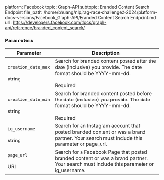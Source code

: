 platform: Facebook
topic: Graph-API
subtopic: Branded Content Search Endpoint
file_path: /home/bhuang/nlp/rag-race-challenge2-2024/platform-docs-versions/Facebook_Graph-API/Branded Content Search Endpoint.md
url: https://developers.facebook.com/docs/graph-api/reference/branded_content_search/

### Parameters

| Parameter | Description |
| --- | --- |
| `creation_date_max`<br><br>string | Search for branded content posted after the date (inclusive) you provide. The date format should be YYYY-mm-dd.<br><br>Required |
| `creation_date_min`<br><br>string | Search for branded content posted before the date (inclusive) you provide. The date format should be YYYY-mm-dd.<br><br>Required |
| `ig_username`<br><br>string | Search for an Instagram account that posted branded content or was a brand partner. Your search must include this parameter or page\_url. |
| `page_url`<br><br>URI | Search for a Facebook Page that posted branded content or was a brand partner. Your search must include this parameter or ig\_username. |
